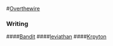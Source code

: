 #[Overthewire](http://overthewire.org/wargames/)

### Writing
####[Bandit](http://overthewire.org/wargames/bandit/)
####[leviathan](http://overthewire.org/wargames/leviathan/)
####[Krpyton](http://overthewire.org/wargames/krypton/)

